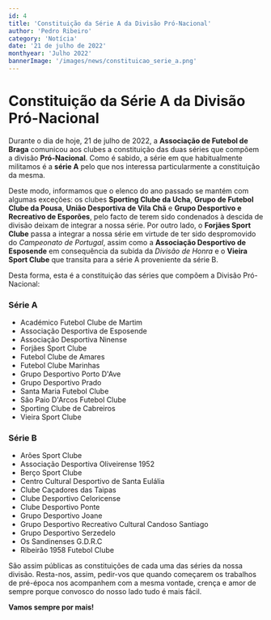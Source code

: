 ```yaml
---
id: 4
title: 'Constituição da Série A da Divisão Pró-Nacional'
author: 'Pedro Ribeiro'
category: 'Notícia'
date: '21 de julho de 2022'
monthyear: 'Julho 2022'
bannerImage: '/images/news/constituicao_serie_a.png'
---
```


# Constituição da Série A da Divisão Pró-Nacional

Durante o dia de hoje, 21 de julho de 2022, a **Associação de Futebol de Braga**
comunicou aos clubes a constituição das duas séries que compõem a divisão
**Pró-Nacional**. Como é sabido, a série em que habitualmente militamos é a
**série A** pelo que nos interessa particularmente a constituição da mesma.

Deste modo, informamos que o elenco do ano passado se mantém com algumas
exceções: os clubes **Sporting Clube da Ucha**, **Grupo de Futebol Clube da
Pousa**, **União Desportiva de Vila Chã** e **Grupo Desportivo e Recreativo de
Esporões**, pelo facto de terem sido condenados à descida de divisão deixam de
integrar a nossa série. Por outro lado, o **Forjães Sport Clube** passa a
integrar a nossa série em virtude de ter sido despromovido do _Campeonato de
Portugal_, assim como a **Associação Desportivo de Esposende** em consequência
da subida da _Divisão de Honra_ e o **Vieira Sport Clube** que transita para a
série A proveniente da série B.

Desta forma, esta é a constituição das séries que compõem a Divisão
Pró-Nacional:

### Série A

- Académico Futebol Clube de Martim
- Associação Desportiva de Esposende
- Associação Desportiva Ninense
- Forjães Sport Clube
- Futebol Clube de Amares
- Futebol Clube Marinhas
- Grupo Desportivo Porto D'Ave
- Grupo Desportivo Prado
- Santa Maria Futebol Clube
- São Paio D'Arcos Futebol Clube
- Sporting Clube de Cabreiros
- Vieira Sport Clube

### Série B

- Arões Sport Clube
- Associação Desportiva Oliveirense 1952
- Berço Sport Clube
- Centro Cultural Desportivo de Santa Eulália
- Clube Caçadores das Taipas
- Clube Desportivo Celoricense
- Clube Desportivo Ponte
- Grupo Desportivo Joane
- Grupo Desportivo Recreativo Cultural Candoso Santiago
- Grupo Desportivo Serzedelo
- Os Sandinenses G.D.R.C
- Ribeirão 1958 Futebol Clube

São assim públicas as constituições de cada uma das séries da nossa divisão.
Resta-nos, assim, pedir-vos que quando começarem os trabalhos de pré-época nos
acompanhem com a mesma vontade, crença e amor de sempre porque convosco do nosso
lado tudo é mais fácil.

**Vamos sempre por mais!**
